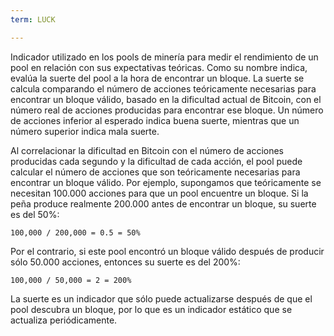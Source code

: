 ```yaml
---
term: LUCK

---
```

Indicador utilizado en los pools de minería para medir el rendimiento de un pool en relación con sus expectativas teóricas. Como su nombre indica, evalúa la suerte del pool a la hora de encontrar un bloque. La suerte se calcula comparando el número de acciones teóricamente necesarias para encontrar un bloque válido, basado en la dificultad actual de Bitcoin, con el número real de acciones producidas para encontrar ese bloque. Un número de acciones inferior al esperado indica buena suerte, mientras que un número superior indica mala suerte.

Al correlacionar la dificultad en Bitcoin con el número de acciones producidas cada segundo y la dificultad de cada acción, el pool puede calcular el número de acciones que son teóricamente necesarias para encontrar un bloque válido. Por ejemplo, supongamos que teóricamente se necesitan 100.000 acciones para que un pool encuentre un bloque. Si la peña produce realmente 200.000 antes de encontrar un bloque, su suerte es del 50%:

```text
100,000 / 200,000 = 0.5 = 50%
```

Por el contrario, si este pool encontró un bloque válido después de producir sólo 50.000 acciones, entonces su suerte es del 200%:

```text
100,000 / 50,000 = 2 = 200%
```

La suerte es un indicador que sólo puede actualizarse después de que el pool descubra un bloque, por lo que es un indicador estático que se actualiza periódicamente.